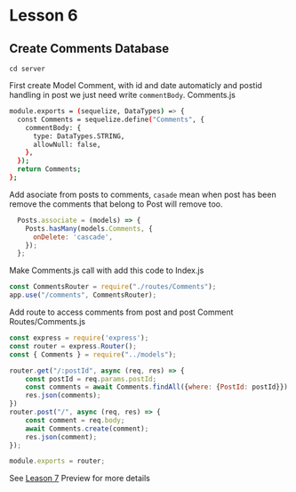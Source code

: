 # Lesson 6

## Create Comments Database

`cd server`

First create Model Comment, with id and date automaticly and postid handling in post we just need write `commentBody`.
Comments.js

```bash
module.exports = (sequelize, DataTypes) => {
  const Comments = sequelize.define("Comments", {
    commentBody: {
      type: DataTypes.STRING,
      allowNull: false,
    },
  });
  return Comments;
};
```

Add asociate from posts to comments, `casade` mean when post has been remove the comments that belong to Post will remove too.

```javascript
  Posts.associate = (models) => {
    Posts.hasMany(models.Comments, {
      onDelete: 'cascade',
    });
  };
```

Make Comments.js call with add this code to Index.js

```javascript
const CommentsRouter = require("./routes/Comments");
app.use("/comments", CommentsRouter);
```

Add route to access comments from post and post Comment
Routes/Comments.js

```javascript
const express = require('express');
const router = express.Router();
const { Comments } = require("../models");

router.get("/:postId", async (req, res) => {
    const postId = req.params.postId;
    const comments = await Comments.findAll({where: {PostId: postId}})
    res.json(comments);
})
router.post("/", async (req, res) => {
    const comment = req.body;
    await Comments.create(comment);
    res.json(comment);
});

module.exports = router;
```



See [Leason 7](https://lesson2.com) Preview for more details
